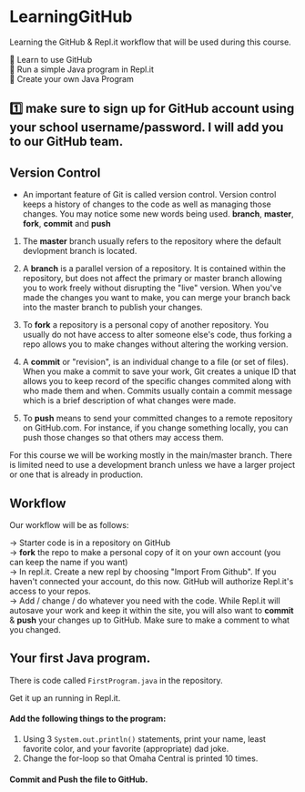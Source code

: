 # LearningGitHub
Learning the GitHub &amp; Repl.it workflow that will be used during this course. 

:pushpin: Learn to use GitHub  
:pushpin: Run a simple Java program in Repl.it  
:pushpin: Create your own Java Program  

## :one: make sure to sign up for GitHub account using your school username/password.  I will add you to our GitHub team.  

## Version Control
- An important feature of Git is called version control. Version control keeps a history of changes to the code as well as managing those changes.  You may notice some new words being used.  **branch**, **master**, **fork**, **commit** and **push**

1. The **master** branch usually refers to the repository where the default devlopment branch is located.  

2. A **branch** is a parallel version of a repository. It is contained within the repository, but does not affect the primary or master branch allowing you to work freely without disrupting the "live" version. When you've made the changes you want to make, you can merge your branch back into the master branch to publish your changes.

3. To **fork** a repository is a personal copy of another repository.  You usually do not have access to alter someone else's code, thus forking a repo allows you to make changes without altering the working version.  

4. A **commit**  or "revision", is an individual change to a file (or set of files). When you make a commit to save your work, Git creates a unique ID that allows you to keep record of the specific changes commited along with who made them and when. Commits usually contain a commit message which is a brief description of what changes were made.

5. To **push** means to send your committed changes to a remote repository on GitHub.com. For instance, if you change something locally, you can push those changes so that others may access them.

For this course we will be working mostly in the main/master branch.  There is limited need to use a development branch unless we have a larger project or one that is already in production.  


## Workflow

Our workflow will be as follows:  

-> Starter code is in a repository on GitHub  
-> **fork** the repo to make a personal copy of it on your own account (you can keep the name if you want)  
-> In repl.it. Create a new repl by choosing "Import From Github". If you haven't connected your account, do this now.  GitHub will authorize Repl.it's access to your repos.   
-> Add / change / do whatever you need with the code.  While Repl.it will autosave your work and keep it within the site, you will also want to **commit** & **push** your changes up to GitHub.  Make sure to make a comment to what you changed.   


## Your first Java program.  

There is code called `FirstProgram.java` in the repository.  

Get it up an running in Repl.it.  

#### Add the following things to the program: 

1. Using 3 `System.out.println()` statements, print your name, least favorite color, and your favorite (appropriate) dad joke.  
2. Change the for-loop so that Omaha Central is printed 10 times.  

#### Commit and Push the file to GitHub. 
